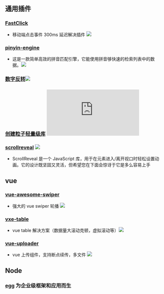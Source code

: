 ## 通用插件

### [FastClick](https://github.com/ftlabs/fastclick)

- 移动端点击事件 300ms 延迟解决插件 ![](https://img.shields.io/github/stars/ftlabs/fastclick?style=social)

### [pinyin-engine](https://github.com/aui/pinyin-engine)

- 这是一款简单高效的拼音匹配引擎，它能使用拼音够快速的检索列表中的数据。![](https://img.shields.io/github/stars/aui/pinyin-engine?style=social)

### [数字反转](https://github.com/HubSpot/odometer)![](https://img.shields.io/github/stars/HubSpot/odometer?style=social)

### [创建粒子轻量级库](https://github.com/VincentGarreau/particles.js/) ![](https://img.shields.io/github/stars/VincentGarreau/particles.js?style=social)

### [scrollreveal](https://github.com/jlmakes/scrollreveal) ![](https://img.shields.io/github/stars/jlmakes/scrollreveal?style=social)

- ScrollReveal 是一个 JavaScript 库，用于在元素进入/离开视口时轻松设置动画。它的设计既坚固又灵活，但希望您在下面会惊讶于它是多么容易上手

## vue

### [vue-awesome-swiper](https://github.com/surmon-china/vue-awesome-swiper)

- 强大的 vue swiper 轮播 ![](https://img.shields.io/github/stars/surmon-china/vue-awesome-swiper?style=social)

### [vxe-table](https://github.com/x-extends/vxe-table)

- vue table 解决方案（数据量大滚动克顿，虚拟滚动等）![](https://img.shields.io/github/stars/x-extends/vxe-table?style=social)

### [vue-uploader](https://github.com/simple-uploader/vue-uploader)

- vue 上传组件，支持断点续传，多文件 ![](https://img.shields.io/github/stars/simple-uploader/vue-uploader?style=social)

## Node

### [egg](https://eggjs.org/zh-cn/) 为企业级框架和应用而生
